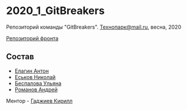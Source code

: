 # 2020_1_GitBreakers
Репозиторий команды "GitBreakers". Технопарк@mail.ru, весна, 2020

[Репозиторий фронта](https://github.com/frontend-park-mail-ru/2020_1_GitBreakers/)

## Состав
- [Елагин Антон](https://github.com/AntonElagin)
- [Еськов Николай](https://github.com/nickeskov)
- [Беспалова Ульяна](https://github.com/UlianaBespalova)
- [Романов Андрей](https://github.com/Deiklov)

Ментор - [Гаджиев Кирилл](https://github.com/kirBMSTU)
